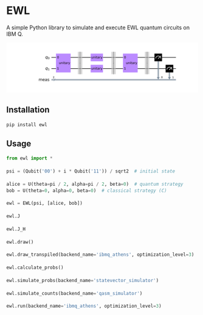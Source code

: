 # EWL

A simple Python library to simulate and execute EWL quantum circuits on IBM Q.

![](https://raw.githubusercontent.com/tomekzaw/ewl/master/docs/ewl.png)

## Installation

```bash
pip install ewl
```

## Usage

```python
from ewl import *

psi = (Qubit('00') + i * Qubit('11')) / sqrt2  # initial state

alice = U(theta=pi / 2, alpha=pi / 2, beta=0)  # quantum strategy
bob = U(theta=0, alpha=0, beta=0)  # classical strategy (C)

ewl = EWL(psi, [alice, bob])

ewl.J

ewl.J_H

ewl.draw()

ewl.draw_transpiled(backend_name='ibmq_athens', optimization_level=3)

ewl.calculate_probs()

ewl.simulate_probs(backend_name='statevector_simulator')

ewl.simulate_counts(backend_name='qasm_simulator')

ewl.run(backend_name='ibmq_athens', optimization_level=3)
```

